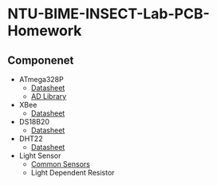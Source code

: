 # NTU-BIME-INSECT-Lab-PCB-Homework

## Componenet
* ATmega328P
    * [Datasheet](http://ww1.microchip.com/downloads/en/DeviceDoc/ATmega48A-PA-88A-PA-168A-PA-328-P-DS-DS40002061B.pdf)
    * [AD Library](https://github.com/Gueni/AltiumLibrary)
* XBee
    * [Datasheet](https://www.sparkfun.com/datasheets/Wireless/Zigbee/XBee-Datasheet.pdf)
* DS18B20
    * [Datasheet](https://datasheets.maximintegrated.com/en/ds/DS18B20.pdf)
* DHT22
    * [Datasheet](https://www.sparkfun.com/datasheets/Sensors/Temperature/DHT22.pdf)
* Light Sensor
    * [Common Sensors](https://www.intorobotics.com/common-budgeted-arduino-light-sensors/)
    * Light Dependent Resistor
